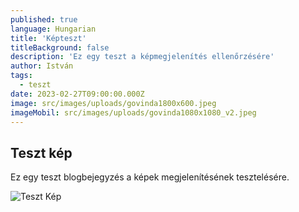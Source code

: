```yaml
---
published: true
language: Hungarian
title: 'Képteszt'
titleBackground: false
description: 'Ez egy teszt a képmegjelenítés ellenőrzésére'
author: István
tags:
  - teszt
date: 2023-02-27T09:00:00.000Z
image: src/images/uploads/govinda1800x600.jpeg
imageMobil: src/images/uploads/govinda1080x1080_v2.jpeg
---
```


## Teszt kép

Ez egy teszt blogbejegyzés a képek megjelenítésének tesztelésére.

![Teszt Kép](/images/uploads/govinda_ashtanga.jpeg)
